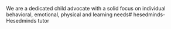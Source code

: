 We are a dedicated child advocate with a solid focus on individual behavioral, emotional, physical and learning needs# hesedminds-
Hesedminds tutor 
